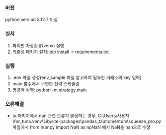 ### 버전
python version 3.12.7 이상

### 설치
1. 파이썬 가상환경(venv) 실행  
2. 의존성 패키지 설치: pip install -r requirements.txt

### 실행
1. .env 파일 생성(env_sample 파일 참고하여 필요한 거래소의 key 입력)
2. main 함수에서 구현한 전략 스케쥴링
3. 명령어 실행: python -m strategy.main

### 오류해결
- ta 패키지에서 nan 관련 오류가 발생하는 경우, C:\Users\사용자\for_tuna\.venv\Lib\site-packages\pandas_ta\momentum\squeeze_pro.py 파일에서 
from numpy import NaN as npNaN 에서 NaN을 nan으로 수정
